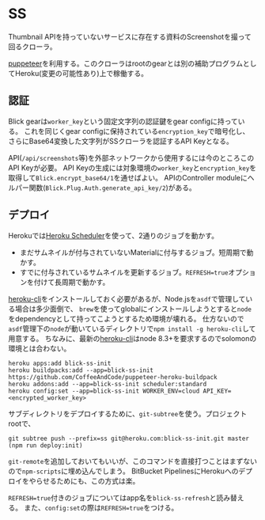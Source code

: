 SS
=====

Thumbnail APIを持っていないサービスに存在する資料のScreenshotを撮って回るクローラ。

[puppeteer]を利用する。このクローラはrootのgearとは別の補助プログラムとしてHeroku(変更の可能性あり)上で稼働する。

[puppeteer]: https://github.com/GoogleChrome/puppeteer

## 認証

Blick gearは`worker_key`という固定文字列の認証鍵をgear configに持っている。
これを同じくgear configに保持されている`encryption_key`で暗号化し、
さらにBase64変換した文字列がSSクローラを認証するAPI Keyとなる。

API(`/api/screenshots`等)を外部ネットワークから使用するには今のところこのAPI Keyが必要。
API Keyの生成には対象環境の`worker_key`と`encryption_key`を取得して`Blick.encrypt_base64/1`を通せばよい。
APIのController moduleにヘルパー関数(`Blick.Plug.Auth.generate_api_key/2`)がある。

## デプロイ

Herokuでは[Heroku Scheduler][hs]を使って、2通りのジョブを動かす。

[hs]: https://devcenter.heroku.com/articles/scheduler

- まだサムネイルが付与されていないMaterialに付与するジョブ。短周期で動かす。
- すでに付与されているサムネイルを更新するジョブ。`REFRESH=true`オプションを付けて長周期で動かす。

[heroku-cli]をインストールしておく必要があるが、Node.jsを`asdf`で管理している場合は多少面倒で、
`brew`を使ってglobalにインストールしようとすると`node`をdependencyとして持ってこようとするため環境が壊れる。
仕方ないので`asdf`管理下の`node`が動いているディレクトリで`npm install -g heroku-cli`して用意する。
ちなみに、最新の[heroku-cli]はnode 8.3+を要求するのでsolomonの環境とは合わない。

[heroku-cli]: https://github.com/heroku/cli

```
heroku apps:add blick-ss-init
heroku buildpacks:add --app=blick-ss-init https://github.com/CoffeeAndCode/puppeteer-heroku-buildpack
heroku addons:add --app=blick-ss-init scheduler:standard
heroku config:set --app=blick-ss-init WORKER_ENV=cloud API_KEY=<encrypted_worker_key>
```

サブディレクトリをデプロイするために、`git-subtree`を使う。プロジェクトrootで、

```
git subtree push --prefix=ss git@heroku.com:blick-ss-init.git master
(npm run deploy:init)
```

`git-remote`を追加しておいてもいいが、このコマンドを直接打つことはまずないので`npm-scripts`に埋め込んでしまう。
BitBucket PipelinesにHerokuへのデプロイをやらせるためにも、この方式は楽。

`REFRESH=true`付きのジョブについてはapp名を`blick-ss-refresh`と読み替える。
また、`config:set`の際は`REFRESH=true`をつける。
